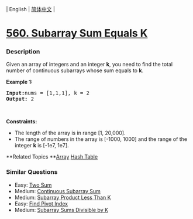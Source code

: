 | English | [简体中文](README.md) |

# [560. Subarray Sum Equals K](https://leetcode-cn.com/problems/subarray-sum-equals-k)
 ### Description
<p>Given an array of integers and an integer <b>k</b>, you need to find the total number of continuous subarrays whose sum equals to <b>k</b>.</p>

<p><b>Example 1:</b></p>

<pre>
<b>Input:</b>nums = [1,1,1], k = 2
<b>Output:</b> 2
</pre>

<p>&nbsp;</p>
<p><strong>Constraints:</strong></p>

<ul>
	<li>The length of the array is in range [1, 20,000].</li>
	<li>The range of numbers in the array is [-1000, 1000] and the range of the integer <b>k</b> is [-1e7, 1e7].</li>
</ul>

**Related Topics	**[Array](https://leetcode-cn.com/tag/array) [Hash Table](https://leetcode-cn.com/tag/hash-table) 

### Similar Questions
 - Easy:	[Two Sum](https://leetcode-cn.com/problems/two-sum) 
 - Medium:	[Continuous Subarray Sum](https://leetcode-cn.com/problems/continuous-subarray-sum) 
 - Medium:	[Subarray Product Less Than K](https://leetcode-cn.com/problems/subarray-product-less-than-k) 
 - Easy:	[Find Pivot Index](https://leetcode-cn.com/problems/find-pivot-index) 
 - Medium:	[Subarray Sums Divisible by K](https://leetcode-cn.com/problems/subarray-sums-divisible-by-k) 
